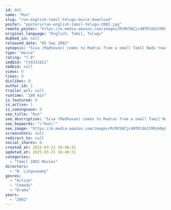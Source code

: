 ```yaml
---
id: 841
name: "Run"
slug: "run-english-tamil-telugu-movie-download"
poster: "posters/run-english-tamil-telugu-2002.jpg"
remote_poster: "https://m.media-amazon.com/images/M/MV5BZjc4NTRlOGItMGVkNy00ZjQ5LWFjNDgtNGEyYzAyODllOWQ4XkEyXkFqcGc@._V1_SX300.jpg"
original_language: "English, Tamil, Telugu"
dubbed_in: null
released_date: "05 Sep 2002"
synopsis: "Siva (Madhavan) comes to Madras from a small Tamil Nadu town to study. He instantly falls in love with elusive stranger Priya (Meera Jasmine), who resists his charms quite persistently. Madhavan later discovers that romancing Priy..."
type: "movie"
rating: "7.0"
imdbid: "tt0331621"
tmdbid: null
views: 0
likes: 0
dislikes: 0
author_id: 1
trailer_url: null
runtime: "180 min"
is_featured: 0
is_active: 1
is_comingsoon: 0
seo_title: "Run"
seo_description: "Siva (Madhavan) comes to Madras from a small Tamil Nadu town to study. He instantly falls in love with elusive stranger Priya (Meera Jasmine), who resists his charms quite persistently. Madhavan later discovers that romancing Priy..."
seo_keywords: "\"Run\""
seo_image: "https://m.media-amazon.com/images/M/MV5BZjc4NTRlOGItMGVkNy00ZjQ5LWFjNDgtNGEyYzAyODllOWQ4XkEyXkFqcGc@._V1_SX300.jpg"
screenshots: null
redirect_to: null
social_shares: 0
created_at: 2025-03-21 16:48:31
updated_at: 2025-03-21 16:48:31
categories:
  - "Tamil 2002 Movies"
directors:
  - "N. Linguswamy"
genres:
  - "Action"
  - "Comedy"
  - "Drama"
years:
  - "2002"
---
```

